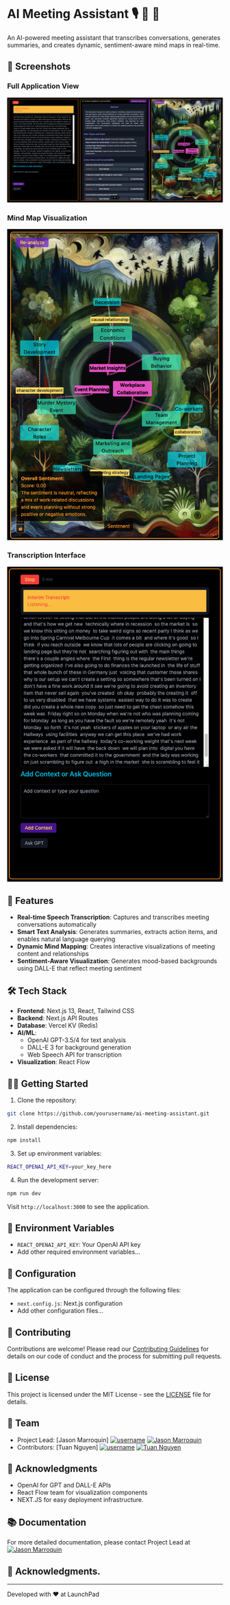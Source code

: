 # AI Meeting Assistant 🎙️ 💭 🔄

An AI-powered meeting assistant that transcribes conversations, generates summaries, and creates dynamic, sentiment-aware mind maps in real-time.

## 📸 Screenshots

### Full Application View

![Full Application Demo](/public/assets/screenshots/app-demo.png)

### Mind Map Visualization

![Mind Map View](/public/assets/screenshots/mindmap-view.png)

### Transcription Interface

![Transcription View](/public/assets/screenshots/transcription-view.png)

## 🚀 Features

- **Real-time Speech Transcription**: Captures and transcribes meeting conversations automatically
- **Smart Text Analysis**: Generates summaries, extracts action items, and enables natural language querying
- **Dynamic Mind Mapping**: Creates interactive visualizations of meeting content and relationships
- **Sentiment-Aware Visualization**: Generates mood-based backgrounds using DALL-E that reflect meeting sentiment

## 🛠️ Tech Stack

- **Frontend**: Next.js 13, React, Tailwind CSS
- **Backend**: Next.js API Routes
- **Database**: Vercel KV (Redis)
- **AI/ML**:
  - OpenAI GPT-3.5/4 for text analysis
  - DALL-E 3 for background generation
  - Web Speech API for transcription
- **Visualization**: React Flow

## 🏃‍♂️ Getting Started

1. Clone the repository:

```bash
git clone https://github.com/yourusername/ai-meeting-assistant.git
```

2. Install dependencies:

```bash
npm install
```

3. Set up environment variables:

```bash
REACT_OPENAI_API_KEY=your_key_here
```

4. Run the development server:

```bash
npm run dev
```

Visit `http://localhost:3000` to see the application.

## 📝 Environment Variables

- `REACT_OPENAI_API_KEY`: Your OpenAI API key
- Add other required environment variables...

## 🔧 Configuration

The application can be configured through the following files:

- `next.config.js`: Next.js configuration
- Add other configuration files...

## 🤝 Contributing

Contributions are welcome! Please read our [Contributing Guidelines](CONTRIBUTING.md) for details on our code of conduct and the process for submitting pull requests.

## 📄 License

This project is licensed under the MIT License - see the [LICENSE](LICENSE) file for details.

## 👥 Team

- Project Lead: [Jason Marroquin] <a href="https://github.com/jbmarroq"><img src="https://github.com/jbmarroq.png" width="50px" alt="username" /></a> [![Jason Marroquin](https://img.shields.io/badge/LinkedIn-Jason%20Marroquin-blue?style=flat-square&logo=linkedin)](https://www.linkedin.com/in/jason-marroquin)
- Contributors: [Tuan Nguyen] <a href="https://github.com/gitcrawl"><img src="https://github.com/gitcrawl.png" width="50px" alt="username" /></a> [![Tuan Nguyen](https://img.shields.io/badge/LinkedIn-Tuan%20Nguyen-blue?style=flat-square&logo=linkedin)](https://www.linkedin.com/in/tuan-nguyen-2a7960212/)

## 🙏 Acknowledgments

- OpenAI for GPT and DALL-E APIs
- React Flow team for visualization components
- NEXT.JS for easy deployment infrastructure.

## 📚 Documentation

For more detailed documentation, please contact Project Lead at [![Jason Marroquin](https://img.shields.io/badge/LinkedIn-Jason%20Marroquin-blue?style=flat-square&logo=linkedin)](https://www.linkedin.com/in/jason-marroquin)

## 🙏 Acknowledgments.

---

Developed with ❤️ at LaunchPad
